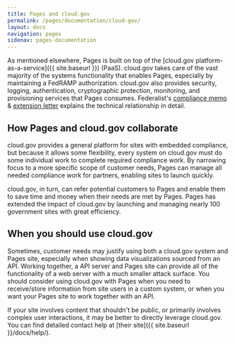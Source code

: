 ```yaml
---
title: Pages and cloud.gov
permalink: /pages/documentation/cloud-gov/
layout: docs
navigation: pages
sidenav: pages-documentation
---
```


As mentioned elsewhere, Pages is built on top of the [cloud.gov platform-as-a-service]({{ site.baseurl }}) (PaaS). cloud.gov takes care of the vast majority of the systems functionality that enables Pages, especially by maintaining a FedRAMP authorization. cloud.gov also provides security, logging, authentication, cryptographic protection, monitoring, and provisioning services that Pages consumes. Federalist's [compliance memo]({{site.baseurl}}/assets/pages/documents/Federalist-Compliance-Memo.pdf) & [extension letter]({{site.baseurl}}/assets/pages/documents/Federalist-ATO-Extension-Letter.pdf) explains the technical relationship in detail.

## How Pages and cloud.gov collaborate

cloud.gov provides a general platform for sites with embedded compliance, but because it allows some flexibility, every system on cloud.gov must do some individual work to complete required compliance work. By narrowing focus to a more specific scope of customer needs, Pages can manage all needed compliance work for partners, enabling sites to launch quickly.

cloud.gov, in turn, can refer potential customers to Pages and enable them to save time and money when their needs are met by Pages. Pages has extended the impact of cloud.gov by launching and managing nearly 100 government sites with great efficiency.

## When you should use cloud.gov

Sometimes, customer needs may justify using both a cloud.gov system and Pages site, especially when showing data visualizations sourced from an API. Working together, a API server and Pages site can provide all of the functionality of a web server with a much smaller attack surface. You should consider using cloud.gov with Pages when you need to receive/store information from site users in a custom system, or when you want your Pages site to work together with an API.

If your site involves content that shouldn't be public, or primarily involves complex user interactions, it may be better to directly leverage cloud.gov. You can find detailed contact help at [their site]({{ site.baseurl }}/docs/help/).
